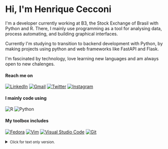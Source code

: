 # Hi, I'm Henrique Cecconi

I'm a developer currently working at B3, the Stock Exchange of Brasil with Python and R.
There, I mainly use programming as a tool for analysing data, process automating, and building graphical interfaces.

Currently I'm studying to transition to backend development with Python,
by making projects using python and web frameworks like FastAPI and Flask.

I'm fascinated by technology, love learning new languages and am always open to new chalenges.

#### Reach me on

[![LinkedIn](https://img.shields.io/badge/linkedin-%230077B5.svg?style=for-the-badge&logo=linkedin&logoColor=white)](https://www.linkedin.com/in/hcecconi/)
[![Gmail](https://img.shields.io/badge/-Gmail-%23333?style=for-the-badge&logo=gmail&logoColor=white)](mailto:henrique.cecconi@gmail.com)
[![Twitter](https://img.shields.io/badge/cecconi_henrique-%231DA1F2.svg?style=for-the-badge&logo=Twitter&logoColor=white)](https://twitter.com/CecconiHenrique)
[![Instagram](https://img.shields.io/badge/henrique_cecconi-%23E4405F.svg?style=for-the-badge&logo=Instagram&logoColor=white)](https://www.instagram.com/henrique_cecconi/)

#### I mainly code using

![R](https://img.shields.io/badge/R-3670A0?style=for-the-badge&logo=R&logoColor=white&color=ff4000)
![Python](https://img.shields.io/badge/python-3670A0?style=for-the-badge&logo=python&logoColor=ffdd54) 

#### My toolbox includes

[![Fedora](https://img.shields.io/badge/Fedora-blue?style=for-the-badge&logo=Fedora&logoColor=white)](https://getfedora.org/)
[![Vim](https://img.shields.io/badge/VIM-%2311AB00.svg?style=for-the-badge&logo=vim&logoColor=white)](https://www.vim.org/)
[![Visual Studio Code](https://img.shields.io/badge/VSCode-0078d7.svg?style=for-the-badge&logo=visual-studio-code&logoColor=white)](https://code.visualstudio.com/)
[![Git](https://img.shields.io/badge/git-%23F05033.svg?style=for-the-badge&logo=git&logoColor=white)](https://git-scm.com/)

<details>
  <summary><small>Click for text only version.</small></summary>

Hi, I'm Henrique Cecconi

I'm a developer currently working at B3, the Stock Exchange of Brasil with Python and R.
There, I mainly use programming as a tool for analysing data, process automating, and building graphical interfaces.

Currently I'm studying to transition to backend development with Python,
by making projects using python and web frameworks like FastAPI and Flask.

I'm fascinated by technology, love learning new languages and am always open to new chalenges.

Reach me on

- [linkedin.com/in/hcecconi](linkedin.com/in/hcecconi)
- [henrique.cecconi@gmail.com](henrique.cecconi@gmail.com)
- [twitter.com/CecconiHenrique](twitter.com/CecconiHenrique)
- [instagram.com/henrique_cecconi](instagram.com/henrique_cecconi)

I mainly code using Python, Flask, FAstAPI, R

My toolbox includes Fedora, Vim, VSCode, Git

</details>
